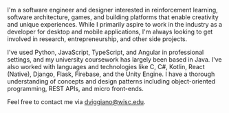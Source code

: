 I'm a software engineer and designer interested in reinforcement learning, software architecture, games, and building platforms that enable creativity and unique experiences. While I primarily aspire to work in the industry as a developer for desktop and mobile applications, I'm always looking to get involved in research, entrepreneurship, and other side projects.

I've used Python, JavaScript, TypeScript, and Angular in professional settings, and my university coursework has largely been based in Java. I've also worked with languages and technologies like C, C#, Kotlin, React (Native), Django, Flask, Firebase, and the Unity Engine. I have a thorough understanding of concepts and design patterns including object-oriented programming, REST APIs, and micro front-ends.

Feel free to contact me via [dviggiano@wisc.edu](dviggiano@wisc.edu).
